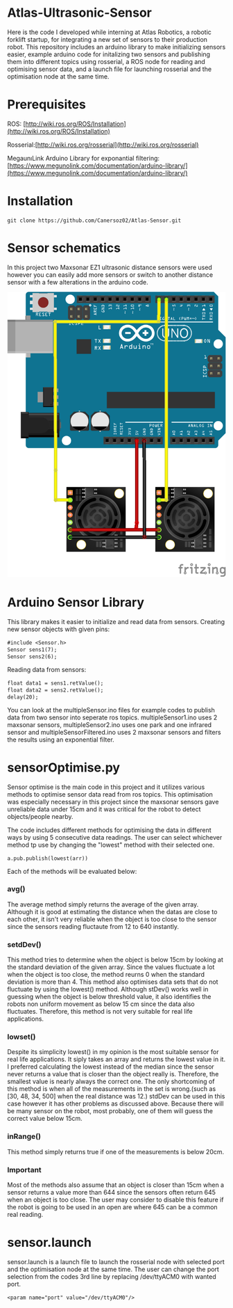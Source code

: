 # Atlas-Ultrasonic-Sensor
Here is the code I developed while interning at Atlas Robotics, a robotic forklift startup, for integrating a new set of sensors to their production robot. This repository includes an arduino library to make initializing sensors easier, example arduino code for initalizing two sensors and publishing them into different topics using rosserial, a ROS node for reading and optimising sensor data, and a launch file for launching rosserial and the optimisation node at the same time. 

# Prerequisites 
ROS: [http://wiki.ros.org/ROS/Installation](http://wiki.ros.org/ROS/Installation)

Rosserial:[http://wiki.ros.org/rosserial](http://wiki.ros.org/rosserial)

MegaunıLink Arduino Library for exponantial filtering: [https://www.megunolink.com/documentation/arduino-library/](https://www.megunolink.com/documentation/arduino-library/)

# Installation
```
git clone https://github.com/Canersoz02/Atlas-Sensor.git
```

# Sensor schematics
In this project two Maxsonar EZ1 ultrasonic distance sensors were used however you can easily add more sensors or switch to another distance sensor with a few alterations in the arduino code. 

![](atlas-sensor-schematics.png)

# Arduino Sensor Library
This library makes it easier to initialize and read data from sensors. 
Creating new sensor objects with given pins:
``` 
#include <Sensor.h>
Sensor sens1(7);
Sensor sens2(6);
```
Reading data from sensors:
```
float data1 = sens1.retValue();
float data2 = sens2.retValue();
delay(20);
```
You can look at the multipleSensor.ino files for example codes to publish data from two sensor into seperate ros topics. multipleSensor1.ino uses 2 maxsonar sensors, multipleSensor2.ino uses one park and one infrared sensor and multipleSensorFiltered.ino uses 2 maxsonar sensors and filters the results using an exponential filter. 

# sensorOptimise.py
Sensor optimise is the main code in this project and it utilizes various methods to optimise sensor data read from ros topics. This optimisation was especially necessary in this project since the maxsonar sensors gave unreliable data under 15cm and it was critical for the robot to detect objects/people nearby. 

The code includes different methods for optimising the data in different ways by using 5 consecutive data readings. The user can select whichever method tp use by changing the "lowest" method with their selected one.
```
a.pub.publish(lowest(arr))
```
Each of the methods will be evaluated below:

### avg()
The average method simply returns the average of the given array. Although it is good at estimating the distance when the datas are close to each other, it isn't very reliable when the object is too close to the sensor since the sensors reading fluctaute from 12 to 640 instantly. 

### setdDev()
This method tries to determine when the object is below 15cm by looking at the standard deviation of the given array. Since the values fluctuate a lot when the object is too close, the method reurns 0 when the standard deviation is more than 4. This method also optimises data sets that do not fluctuate by using the lowest() method. Although stDev() works well in guessing when the object is below threshold value, it also identifies the robots non uniform movement as below 15 cm since the data also fluctuates. Therefore, this method is not very suitable for real life applications. 

### lowset()
Despite its simplicity lowest() in my opinion is the most suitable sensor for real life applications. It siply takes an array and returns the lowest value in it. I preferred calculating the lowest instead of the median since the sensor never returns a value that is closer than the object really is. Therefore, the smallest value is nearly always the correct one. The only shortcoming of this method is when all of the measurements in the set is wrong.(such as [30, 48, 34, 500] when the real distance was 12.) stdDev can be used in this case however it has other problems as discussed above. Because there will be many sensor on the robot, most probably, one of them will guess the correct value below 15cm. 

### inRange()
This method simply returns true if one of the measurements is below 20cm.

### Important
Most of the methods also assume that an object is closer than 15cm when a sensor returns a value more than 644 since the sensors often return 645 when an object is too close. The user may consider to disable this feature if the robot is going to be used in an open are where 645 can be a common real reading. 

# sensor.launch 
sensor.launch is a launch file to launch the rosserial node with selected port and the optimisation node at the same time. The user can change the port selection from the codes 3rd line by replacing /dev/ttyACM0 with wanted port.
```
<param name="port" value="/dev/ttyACM0"/>
```

